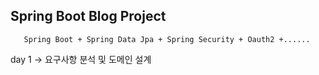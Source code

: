 ## Spring Boot Blog Project

       Spring Boot + Spring Data Jpa + Spring Security + Oauth2 +......  
 
 
 day 1 -> 요구사항 분석 및 도메인 설계